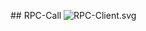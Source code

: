 \## RPC-Call
![RPC-Client.svg](https://cdn.nlark.com/yuque/0/2019/svg/176280/1563003718286-7af14f45-8b23-4e4d-b06c-6c4549ee91ab.svg#align=left&display=inline&height=590&margin=%5Bobject%20Object%5D&name=RPC-Client.svg&originHeight=590&originWidth=751&size=26939&status=done&style=none&width=751)